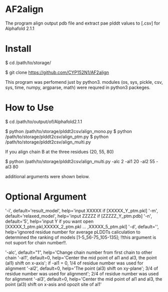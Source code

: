 # AF2align

The program align output pdb file and extract pae plddt values to [.csv] for Alphafold 2.1.1

# Install

$ cd /path/to/storage/

$ git clone https://github.com/CYP152N1/AF2align

This program was perfomend just by python3. 
modules (os, sys, pickle, csv, sys, time, numpy, argparse, math) were requred in python3 packeges.

# How to Use

$ cd /path/to/output/of/Alphafold2.1.1

$ python /path/to/storage/plddt2csv/align_mono.py
$ python /path/to/storage/plddt2csv/align_ptm.py
$ python /path/to/storage/plddt2csv/align_multi.py

If you align chain B at the three residues (20, 55, 80)

$ python /path/to/storage/plddt2csv/align_multi.py -alc 2 -al1 20 -al2 55 -al3 80

additional arguments were shown below.

# Optional Argument
'-i', default='result_model',   help='input XXXXX if [XXXXX_Y_ptm.pkl]
'-m', default='relaxed_model',  help='input ZZZZZ if [ZZZZZ_Y_ptm.pdb]
'-n', default='5',              help='input Y if you want open [XXXXX_1_ptm.pkl,XXXXX_2_ptm.pkl ... ,XXXXX_5_ptm.pkl]
'-d', default='',               help='ignored residue number for average pLDDTs caliculation to determined the ranking of models [1-5_56-75_105-135]; 
                                      !!this argument is not suport for chain number!!.
                                      
'-alc', default="1",            help='Change chain number from first chain to other chain
'-al1', default=0,              help='Center the mid point of al1 and al3, the point (al1) shift on x-axis'; if -al1 = 0, 1/4 of residue number was used for alignment
'-al2', default=0,              help='The point (al3) shift on xy-plane'; 3/4 of residue number was used for alignment'; 2/4 of residue number was used for alignment
'-al3', default=0,              help='Center the mid point of al1 and al3, the point (al3) shift on x-asis and opozit site of al1'


